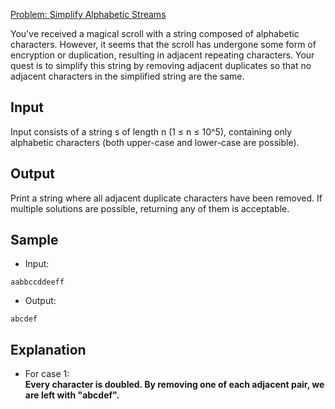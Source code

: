 [Problem: Simplify Alphabetic Streams](https://my.newtonschool.co/playground/code/41lmgg8lv7ss)

You've received a magical scroll with a string composed of alphabetic characters. However, it seems that the scroll has undergone some form of encryption or duplication, resulting in adjacent repeating characters. Your quest is to simplify this string by removing adjacent duplicates so that no adjacent characters in the simplified string are the same.

## Input

Input consists of a string s of length n (1 ≤ n ≤ 10^5), containing only alphabetic characters (both upper-case and lower-case are possible).

## Output

Print a string where all adjacent duplicate characters have been removed. If multiple solutions are possible, returning any of them is acceptable.

## Sample

- Input:
```
aabbccddeeff
```

- Output:
```
abcdef
```

## Explanation

- For case 1: <br> **Every character is doubled. By removing one of each adjacent pair, we are left with "abcdef".**
